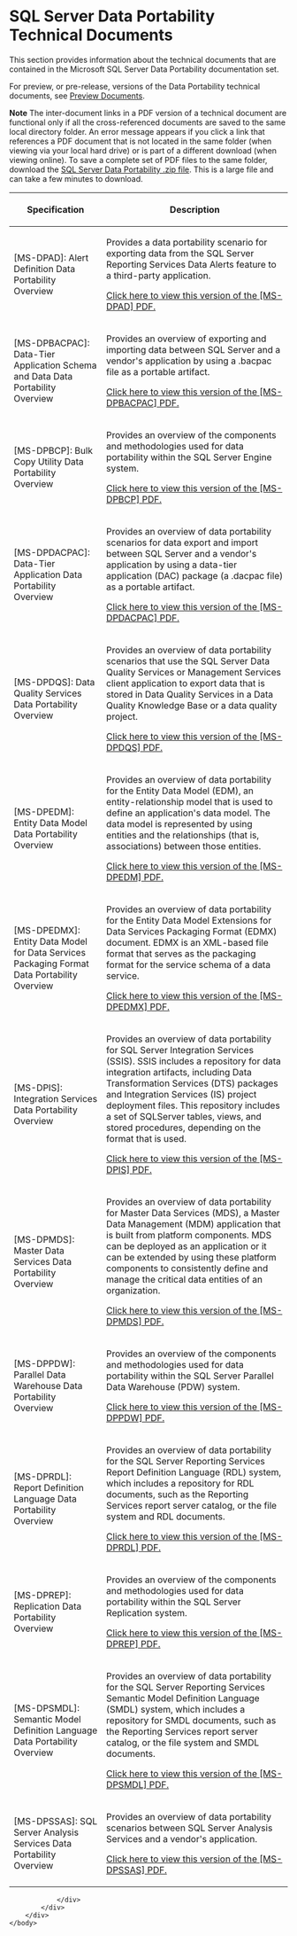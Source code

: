 <html dir="LTR" xmlns:mshelp="http://msdn.microsoft.com/mshelp" xmlns:ddue="http://ddue.schemas.microsoft.com/authoring/2003/5" xmlns:xlink="http://www.w3.org/1999/xlink" xmlns:tool="http://www.microsoft.com/tooltip">
    <head>
        <meta http-equiv="Content-Type" content="text/html; CHARSET=utf-8"></meta>
        <meta name="save" content="history"></meta>
        <title>SQL Server Data Portability Technical Documents</title>
        <xml>
            <mshelp:toctitle title="SQL Server Data Portability Technical Documents"></mshelp:toctitle>
            <mshelp:rltitle title="SQL Server Data Portability Technical Documents"></mshelp:rltitle>
            <mshelp:keyword index="A" term="01e865dd-5054-4d83-a87a-91afd67d59a5"></mshelp:keyword>
            <mshelp:attr name="DCSext.ContentType" value="open specification"></mshelp:attr>
            <mshelp:attr name="AssetID" value="01e865dd-5054-4d83-a87a-91afd67d59a5"></mshelp:attr>
            <mshelp:attr name="TopicType" value="kbRef"></mshelp:attr>
            <mshelp:attr name="DCSext.Title" value="SQL Server Data Portability Technical Documents" />
        </xml>
    </head>
    <body>
        <div id="header">
            <h1 class="heading">SQL Server Data Portability Technical Documents</h1>
        </div>
        <div id="mainSection">
            <div id="mainBody">
                <div id="allHistory" class="saveHistory"></div>
                <div id="sectionSection0" class="section" name="collapseableSection">
                    

<p><a id="CC_00000001000100010000111122223333"></a>This
section provides information about the technical documents that are contained
in the Microsoft SQL Server Data Portability documentation set.</p>

<p>For preview, or pre-release, versions of the Data
Portability technical documents, see <a href="https://msdn.microsoft.com/en-us/library/mt826192(v=sql.105).aspx">Preview
Documents</a>.</p>

<p><b>Note</b>  The inter-document links in a PDF
version of a technical document are functional only if all the cross-referenced
documents are saved to the same local directory folder. An error message
appears if you click a link that references a PDF document that is not located
in the same folder (when viewing via your local hard drive) or is part of a
different download (when viewing online). To save a complete set of PDF files
to the same folder, download the <a href="http://go.microsoft.com/fwlink/?LinkId=192525">SQL Server
Data Portability .zip file</a>. This is a large file and can take a few minutes
to download.</p>

<table>
 <thead>
  <tr>
   <th>
   <p>Specification</p>
   </th>
   <th>
   <p>Description</p>
   </th>
  </tr>
 </thead>
 <tr>
  <td>
  <p><mshelp:link keywords="2fd6c5be-f0bc-46b9-bbfc-98d7e63fe427" tabindex="0">[MS-DPAD]:
  Alert Definition Data Portability Overview</mshelp:link></p>
  </td>
  <td>
  <p>Provides a data portability scenario for exporting
  data from the SQL Server Reporting Services Data Alerts feature to a
  third-party application.</p>
  <p><a href="https://sqlprotocoldoc.blob.core.windows.net/productionsqlarchives/MS-DPAD/%5bMS-DPAD%5d.pdf">Click
  here to view this version of the [MS-DPAD] PDF.</a></p>
  </td>
 </tr>
 <tr>
  <td>
  <p><mshelp:link keywords="7301163d-9a21-4988-91b8-ab4c343e0726" tabindex="0">[MS-DPBACPAC]:
  Data-Tier Application Schema and Data Data Portability Overview</mshelp:link></p>
  </td>
  <td>
  <p>Provides an overview of exporting and importing data
  between SQL Server and a vendor's application by using a .bacpac file as a
  portable artifact.</p>
  <p><a href="https://sqlprotocoldoc.blob.core.windows.net/productionsqlarchives/MS-DPBACPAC/%5bMS-DPBACPAC%5d.pdf">Click
  here to view this version of the [MS-DPBACPAC] PDF.</a></p>
  </td>
 </tr>
 <tr>
  <td>
  <p><mshelp:link keywords="e4d1f544-a8da-4621-88f0-15c7a5cd9590" tabindex="0">[MS-DPBCP]:
  Bulk Copy Utility Data Portability Overview</mshelp:link></p>
  </td>
  <td>
  <p>Provides an overview of the components and
  methodologies used for data portability within the SQL Server Engine system.</p>
  <p><a href="https://sqlprotocoldoc.blob.core.windows.net/productionsqlarchives/MS-DPBCP/%5bMS-DPBCP%5d.pdf">Click
  here to view this version of the [MS-DPBCP] PDF.</a></p>
  </td>
 </tr>
 <tr>
  <td>
  <p><mshelp:link keywords="2490dbe5-6197-493e-ac67-7a46521d2ea5" tabindex="0">[MS-DPDACPAC]:
  Data-Tier Application Data Portability Overview</mshelp:link></p>
  </td>
  <td>
  <p>Provides an overview of data portability scenarios for
  data export and import between SQL Server and a vendor's application by using
  a data-tier application (DAC) package (a .dacpac file) as a portable
  artifact.</p>
  <p><a href="https://sqlprotocoldoc.blob.core.windows.net/productionsqlarchives/MS-DPDACPAC/%5bMS-DPDACPAC%5d.pdf">Click
  here to view this version of the [MS-DPDACPAC] PDF.</a></p>
  </td>
 </tr>
 <tr>
  <td>
  <p><mshelp:link keywords="e004939a-7710-44a9-8451-12dc157025e3" tabindex="0">[MS-DPDQS]:
  Data Quality Services Data Portability Overview</mshelp:link></p>
  </td>
  <td>
  <p>Provides an overview of data portability scenarios
  that use the SQL Server Data Quality Services or Management Services client
  application to export data that is stored in Data Quality Services in a Data
  Quality Knowledge Base or a data quality project.</p>
  <p><a href="https://sqlprotocoldoc.blob.core.windows.net/productionsqlarchives/MS-DPDQS/%5bMS-DPDQS%5d.pdf">Click
  here to view this version of the [MS-DPDQS] PDF.</a></p>
  </td>
 </tr>
 <tr>
  <td>
  <p><mshelp:link keywords="46b287b4-e3e7-49d5-a301-f6a378115a32" tabindex="0">[MS-DPEDM]:
  Entity Data Model Data Portability Overview</mshelp:link></p>
  </td>
  <td>
  <p>Provides an overview of data portability for the
  Entity Data Model (EDM), an entity-relationship model that is used to define
  an application's data model. The data model is represented by using entities
  and the relationships (that is, associations) between those entities.</p>
  <p><a href="https://sqlprotocoldoc.blob.core.windows.net/productionsqlarchives/MS-DPEDM/%5bMS-DPEDM%5d.pdf">Click
  here to view this version of the [MS-DPEDM] PDF.</a></p>
  </td>
 </tr>
 <tr>
  <td>
  <p><mshelp:link keywords="9f4e1b59-8dca-405e-b734-27d4e183410f" tabindex="0">[MS-DPEDMX]:
  Entity Data Model for Data Services Packaging Format Data Portability
  Overview</mshelp:link></p>
  </td>
  <td>
  <p>Provides an overview of data portability for the
  Entity Data Model Extensions for Data Services Packaging Format (EDMX)
  document. EDMX is an XML-based file format that serves as the packaging
  format for the service schema of a data service.</p>
  <p><a href="https://sqlprotocoldoc.blob.core.windows.net/productionsqlarchives/MS-DPEDMX/%5bMS-DPEDMX%5d.pdf">Click
  here to view this version of the [MS-DPEDMX] PDF.</a></p>
  </td>
 </tr>
 <tr>
  <td>
  <p><mshelp:link keywords="aceea3fd-1107-4c8a-8ed1-5b68a22ef6e8" tabindex="0">[MS-DPIS]:
  Integration Services Data Portability Overview</mshelp:link></p>
  </td>
  <td>
  <p>Provides an overview of data portability for SQL
  Server Integration Services (SSIS). SSIS includes a repository for data
  integration artifacts, including Data Transformation Services (DTS) packages
  and Integration Services (IS) project deployment files. This repository
  includes a set of SQLServer tables, views, and stored procedures, depending
  on the format that is used.</p>
  <p><a href="https://sqlprotocoldoc.blob.core.windows.net/productionsqlarchives/MS-DPIS/%5bMS-DPIS%5d.pdf">Click
  here to view this version of the [MS-DPIS] PDF.</a></p>
  </td>
 </tr>
 <tr>
  <td>
  <p><mshelp:link keywords="bb4aa34a-b8dd-4810-aeea-b44017270ea7" tabindex="0">[MS-DPMDS]:
  Master Data Services Data Portability Overview</mshelp:link></p>
  </td>
  <td>
  <p>Provides an overview of data portability for Master
  Data Services (MDS), a Master Data Management (MDM) application that is built
  from platform components. MDS can be deployed as an application or it can be
  extended by using these platform components to consistently define and manage
  the critical data entities of an organization.</p>
  <p><a href="https://sqlprotocoldoc.blob.core.windows.net/productionsqlarchives/MS-DPMDS/%5bMS-DPMDS%5d.pdf">Click
  here to view this version of the [MS-DPMDS] PDF.</a></p>
  </td>
 </tr>
 <tr>
  <td>
  <p><mshelp:link keywords="da7daec3-f547-4e54-a6a7-a1312228b8cb" tabindex="0">[MS-DPPDW]:
  Parallel Data Warehouse Data Portability Overview</mshelp:link></p>
  </td>
  <td>
  <p>Provides an overview of the components and
  methodologies used for data portability within the SQL Server Parallel Data
  Warehouse (PDW) system.</p>
  <p><a href="https://sqlprotocoldoc.blob.core.windows.net/productionsqlarchives/MS-DPPDW/%5bMS-DPPDW%5d.pdf">Click
  here to view this version of the [MS-DPPDW] PDF.</a></p>
  </td>
 </tr>
 <tr>
  <td>
  <p><mshelp:link keywords="f6d2f8c0-97d3-4fdd-91d5-20caa829b413" tabindex="0">[MS-DPRDL]:
  Report Definition Language Data Portability Overview</mshelp:link></p>
  </td>
  <td>
  <p>Provides an overview of data portability for the SQL
  Server Reporting Services Report Definition Language (RDL) system, which
  includes a repository for RDL documents, such as the Reporting Services report
  server catalog, or the file system and RDL documents.</p>
  <p><a href="https://sqlprotocoldoc.blob.core.windows.net/productionsqlarchives/MS-DPRDL/%5bMS-DPRDL%5d.pdf">Click
  here to view this version of the [MS-DPRDL] PDF.</a></p>
  </td>
 </tr>
 <tr>
  <td>
  <p><mshelp:link keywords="46b38d32-e933-4821-8a9d-8f093fedec8f" tabindex="0">[MS-DPREP]:
  Replication Data Portability Overview</mshelp:link></p>
  </td>
  <td>
  <p>Provides an overview of the components and
  methodologies used for data portability within the SQL Server Replication
  system.</p>
  <p><a href="https://sqlprotocoldoc.blob.core.windows.net/productionsqlarchives/MS-DPREP/%5bMS-DPREP%5d.pdf">Click
  here to view this version of the [MS-DPREP] PDF.</a></p>
  </td>
 </tr>
 <tr>
  <td>
  <p><mshelp:link keywords="b75927e8-1edb-4470-ae85-783f7bdf9920" tabindex="0">[MS-DPSMDL]:
  Semantic Model Definition Language Data Portability Overview</mshelp:link></p>
  </td>
  <td>
  <p>Provides an overview of data portability for the SQL
  Server Reporting Services Semantic Model Definition Language (SMDL) system,
  which includes a repository for SMDL documents, such as the Reporting
  Services report server catalog, or the file system and SMDL documents.</p>
  <p><a href="https://sqlprotocoldoc.blob.core.windows.net/productionsqlarchives/MS-DPSMDL/%5bMS-DPSMDL%5d.pdf">Click
  here to view this version of the [MS-DPSMDL] PDF.</a></p>
  </td>
 </tr>
 <tr>
  <td>
  <p><mshelp:link keywords="d3671d14-b30f-4224-86e4-87aa3088d362" tabindex="0">[MS-DPSSAS]:
  SQL Server Analysis Services Data Portability Overview</mshelp:link></p>
  </td>
  <td>
  <p>Provides an overview of data portability scenarios
  between SQL Server Analysis Services and a vendor's application.</p>
  <p><a href="https://sqlprotocoldoc.blob.core.windows.net/productionsqlarchives/MS-DPSSAS/%5bMS-DPSSAS%5d.pdf">Click
  here to view this version of the [MS-DPSSAS] PDF.</a></p>
  </td>
 </tr>
</table>


                </div>
            </div>
        </div>
    </body>
</html>